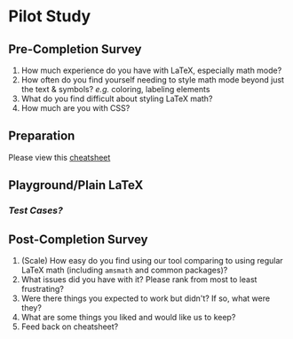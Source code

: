 # Pilot Study
## Pre-Completion Survey
1. How much experience do you have with LaTeX, especially math mode?
1. How often do you find yourself needing to style math mode beyond just the text & symbols? _e.g._ coloring, labeling elements
2. What do you find difficult about styling LaTeX math?
3. How much are you with CSS?
## Preparation
Please view this [cheatsheet](cheatsheet.md)
## Playground/Plain LaTeX

### _Test Cases?_

## Post-Completion Survey
1. (Scale) How easy do you find using our tool comparing to using regular LaTeX math (including `amsmath` and common packages)?
2. What issues did you have with it? Please rank from most to least frustrating?
3. Were there things you expected to work but didn't? If so, what were they?
4. What are some things you liked and would like us to keep?
5. Feed back on cheatsheet?